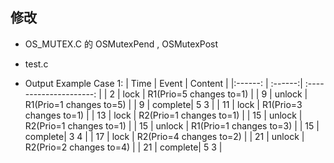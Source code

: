 ## 修改
* OS_MUTEX.C 的 OSMutexPend , OSMutexPost
* test.c

* Output Example Case 1:
|  Time   | Event   | Content                 | 
|:------: | :------:| :---------------------: |
| 2       | lock    | R1(Prio=5 changes to=1) |
| 9       | unlock  | R1(Prio=1 changes to=5) |
| 9       | complete| 5          3            |	
| 11      | lock    | R1(Prio=3 changes to=1) |
| 13      | lock    | R2(Prio=1 changes to=1) |
| 15      | unlock  | R2(Prio=1 changes to=1) |
| 15      | unlock  | R1(Prio=1 changes to=3) |
| 15      | complete| 3          4            |
| 17      | lock    | R2(Prio=4 changes to=2) |
| 21      | unlock  | R2(Prio=2 changes to=4) |
| 21      | complete| 5          3            |
